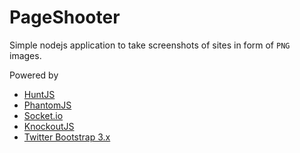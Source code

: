PageShooter
=======================

Simple nodejs application to take screenshots of sites in form of
`PNG` images.

Powered by

-  [HuntJS](https://huntjs.herokuapp.com)
-  [PhantomJS](http://phantomjs.org/)
-  [Socket.io](http://socket.io)
-  [KnockoutJS](http://knockoutjs.com/)
-  [Twitter Bootstrap 3.x](http://getbootstrap.com)